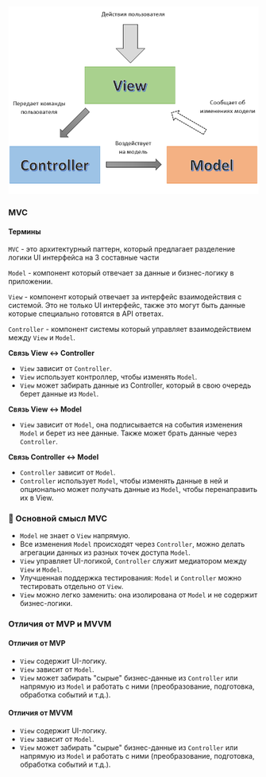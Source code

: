 ![alt text](docs/mvc.png)

### MVC

#### Термины

`MVC` - это архитектурный паттерн, который предлагает разделение логики UI интерфейса на 3 составные части

`Model` - компонент который отвечает за данные и бизнес-логику в приложении.

`View` - компонент который отвечает за интерфейс взаимодействия с системой. Это не только UI интерфейс, также это могут быть данные которые специально готовятся в API ответах.

`Controller` - компонент системы который управляет взаимодействием между `View` и `Model`.

**Связь View ↔ Controller**

- `View` зависит от `Controller`.
- `View` использует контроллер, чтобы изменять `Model`.
- `View` может забирать данные из Controller, который в свою очередь берет данные из `Model`.

**Связь View ↔ Model**

- `View` зависит от `Model`, она подписывается на события изменения `Model` и берет из нее данные.
  Также может брать данные через `Controller`.

**Связь Controller ↔ Model**

- `Controller` зависит от `Model`.
- `Controller` использует `Model`, чтобы изменять данные в ней и опционально может получать данные из `Model`, чтобы перенаправить их в View.

### 📌 Основной смысл MVC

- `Model` не знает о `View` напрямую.
- Все изменения `Model` происходят через `Controller`, можно делать агрегации данных из разных точек доступа `Model`.
- `View` управляет UI-логикой, `Controller` служит медиатором между `View` и `Model`.
- Улучшенная поддержка тестирования: `Model` и `Controller` можно тестировать отдельно от `View`.
- `View` можно легко заменить: она изолирована от `Model` и не содержит бизнес-логики.

### Отличия от MVP и MVVM

#### Отличия от MVP

- `View` содержит UI-логику.
- `View` зависит от `Model`.
- `View` может забирать "сырые" бизнес-данные из `Controller` или напрямую из `Model` и работать с ними (преобразование, подготовка, обработка событий и т.д.).

#### Отличия от MVVM

- `View` содержит UI-логику.
- `View` зависит от `Model`.
- `View` может забирать "сырые" бизнес-данные из `Controller` или напрямую из `Model` и работать с ними (преобразование, подготовка, обработка событий и т.д.).

